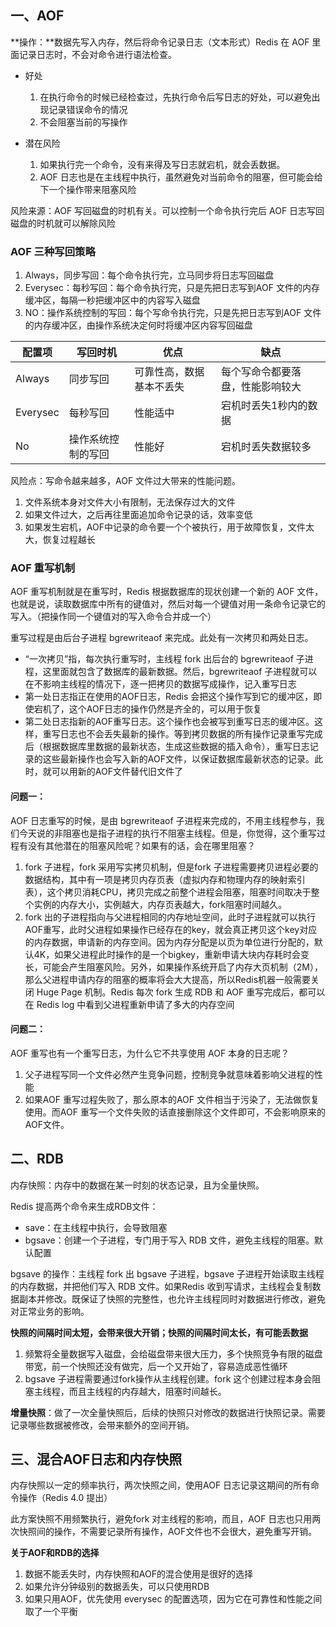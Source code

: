## 一、AOF

**操作：**数据先写入内存，然后将命令记录日志（文本形式）Redis 在 AOF 里面记录日志时，不会对命令进行语法检查。

- 好处
  1. 在执行命令的时候已经检查过，先执行命令后写日志的好处，可以避免出现记录错误命令的情况
  2. 不会阻塞当前的写操作

- 潜在风险
  1. 如果执行完一个命令，没有来得及写日志就宕机，就会丢数据。
  2. AOF 日志也是在主线程中执行，虽然避免对当前命令的阻塞，但可能会给下一个操作带来阻塞风险

风险来源：AOF 写回磁盘的时机有关。可以控制一个命令执行完后 AOF 日志写回磁盘的时机就可以解除风险

### AOF 三种写回策略

1. Always，同步写回：每个命令执行完，立马同步将日志写回磁盘
2. Everysec：每秒写回：每个命令执行完，只是先把日志写到AOF 文件的内存缓冲区，每隔一秒把缓冲区中的内容写入磁盘
3. NO：操作系统控制的写回：每个写命令执行完，只是先把日志写到AOF 文件的内存缓冲区，由操作系统决定何时将缓冲区内容写回磁盘

| 配置项   | 写回时机           | 优点                     | 缺点                             |
| -------- | ------------------ | ------------------------ | -------------------------------- |
| Always   | 同步写回           | 可靠性高，数据基本不丢失 | 每个写命令都要落盘，性能影响较大 |
| Everysec | 每秒写回           | 性能适中                 | 宕机时丢失1秒内的数据            |
| No       | 操作系统控制的写回 | 性能好                   | 宕机时丢失数据较多               |

风险点：写命令越来越多，AOF 文件过大带来的性能问题。

1. 文件系统本身对文件大小有限制，无法保存过大的文件
2. 如果文件过大，之后再往里面追加命令记录的话，效率变低
3. 如果发生宕机，AOF中记录的命令要一个个被执行，用于故障恢复，文件太大，恢复过程越长

### AOF 重写机制

AOF 重写机制就是在重写时，Redis 根据数据库的现状创建一个新的 AOF 文件，也就是说，读取数据库中所有的键值对，然后对每一个键值对用一条命令记录它的写入。（把操作同一个键值对的写入命令合并成一个）

重写过程是由后台子进程 bgrewriteaof 来完成。此处有一次拷贝和两处日志。

- “一次拷贝”指，每次执行重写时，主线程 fork 出后台的 bgrewriteaof 子进程，这里面就包含了数据库的最新数据。然后，bgrewriteaof 子进程就可以在不影响主线程的情况下，逐一把拷贝的数据写成操作，记入重写日志
- 第一处日志指正在使用的AOF日志，Redis 会把这个操作写到它的缓冲区，即使宕机了，这个AOF日志的操作仍然是齐全的，可以用于恢复
- 第二处日志指新的AOF重写日志。这个操作也会被写到重写日志的缓冲区。这样，重写日志也不会丢失最新的操作。等到拷贝数据的所有操作记录重写完成后（根据数据库里数据的最新状态，生成这些数据的插入命令），重写日志记录的这些最新操作也会写入新的AOF文件，以保证数据库最新状态的记录。此时，就可以用新的AOF文件替代旧文件了

#### 问题一：

AOF 日志重写的时候，是由 bgrewriteaof 子进程来完成的，不用主线程参与，我们今天说的非阻塞也是指子进程的执行不阻塞主线程。但是，你觉得，这个重写过程有没有其他潜在的阻塞风险呢？如果有的话，会在哪里阻塞？

1. fork 子进程，fork 采用写实拷贝机制，但是fork 子进程需要拷贝进程必要的数据结构，其中有一项是拷贝内存页表（虚拟内存和物理内存的映射索引表），这个拷贝消耗CPU，拷贝完成之前整个进程会阻塞，阻塞时间取决于整个实例的内存大小，实例越大，内存页表越大，fork阻塞时间越久。
2. fork 出的子进程指向与父进程相同的内存地址空间，此时子进程就可以执行AOF重写，此时父进程如果操作已经存在的key，就会真正拷贝这个key对应的内存数据，申请新的内存空间。因为内存分配是以页为单位进行分配的，默认4K，如果父进程此时操作的是一个bigkey，重新申请大块内存耗时会变长，可能会产生阻塞风险。另外，如果操作系统开启了内存大页机制（2M），那么父进程申请内存的阻塞的概率将会大大提高，所以Redis机器一般需要关闭 Huge Page 机制。Redis 每次 fork 生成 RDB 和 AOF 重写完成后，都可以在 Redis log 中看到父进程重新申请了多大的内存空间

#### 问题二：

AOF 重写也有一个重写日志，为什么它不共享使用 AOF 本身的日志呢？

1. 父子进程写同一个文件必然产生竞争问题，控制竞争就意味着影响父进程的性能
2. 如果AOF 重写过程失败了，那么原本的AOF 文件相当于污染了，无法做恢复使用。而AOF 重写一个文件失败的话直接删除这个文件即可，不会影响原来的AOF文件。

## 二、RDB

内存快照：内存中的数据在某一时刻的状态记录，且为全量快照。

Redis 提高两个命令来生成RDB文件：

- save：在主线程中执行，会导致阻塞
- bgsave：创建一个子进程，专门用于写入 RDB 文件，避免主线程的阻塞。默认配置

bgsave 的操作：主线程 fork 出 bgsave 子进程，bgsave 子进程开始读取主线程的内存数据，并把他们写入 RDB 文件。如果Redis 收到写请求，主线程会复制数据副本并修改。既保证了快照的完整性，也允许主线程同时对数据进行修改，避免对正常业务的影响。

**快照的间隔时间太短，会带来很大开销；快照的间隔时间太长，有可能丢数据**

1. 频繁将全量数据写入磁盘，会给磁盘带来很大压力，多个快照竞争有限的磁盘带宽，前一个快照还没有做完，后一个又开始了，容易造成恶性循环
2. bgsave 子进程需要通过fork操作从主线程创建。fork 这个创建过程本身会阻塞主线程，而且主线程的内存越大，阻塞时间越长。

 **增量快照**：做了一次全量快照后，后续的快照只对修改的数据进行快照记录。需要记录哪些数据被修改，会带来额外的空间开销。

## 三、混合AOF日志和内存快照

内存快照以一定的频率执行，两次快照之间，使用AOF 日志记录这期间的所有命令操作（Redis 4.0 提出）

此方案快照不用频繁执行，避免fork 对主线程的影响，而且，AOF 日志也只用两次快照间的操作，不需要记录所有操作，AOF文件也不会很大，避免重写开销。

**关于AOF和RDB的选择**

1. 数据不能丢失时，内存快照和AOF的混合使用是很好的选择
2. 如果允许分钟级别的数据丢失，可以只使用RDB
3. 如果只用AOF，优先使用 everysec 的配置选项，因为它在可靠性和性能之间取了一个平衡